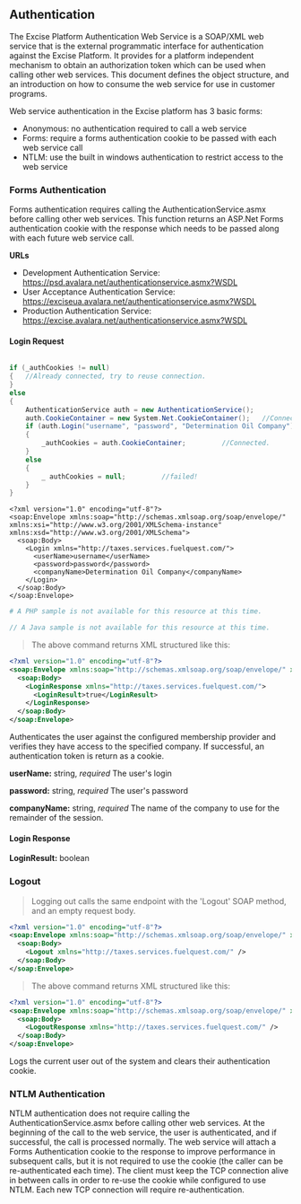 ## Authentication

The Excise Platform Authentication Web Service is a SOAP/XML web service that is the external programmatic interface for authentication against the Excise Platform.   It provides for a platform independent mechanism to obtain an authorization token which can be used when calling other web services.  This document defines the object structure, and an introduction on how to consume the web service for use in customer programs.  

Web service authentication in the Excise platform has 3 basic forms:

- Anonymous: no authentication required to call a web service
- Forms: require a forms authentication cookie to be passed with each web service call
- NTLM: use the built in windows authentication to restrict access to the web service

### Forms Authentication
Forms authentication requires calling the AuthenticationService.asmx before calling other web services.  This function returns an ASP.Net Forms authentication cookie with the response which needs to be passed along with each future web service call.


**URLs**

- Development Authentication Service:  <a href='https://psd.avalara.net/authenticationservice.asmx?WSDL' target="_blank">https://psd.avalara.net/authenticationservice.asmx?WSDL </a>
- User Acceptance Authentication Service:  <a href='https://exciseua.avalara.net/authenticationservice.asmx?WSDL' target="_blank">https://exciseua.avalara.net/authenticationservice.asmx?WSDL</a>
- Production Authentication Service:  <a href='https://excise.avalara.net/authenticationservice.asmx?WSDL' target="_blank">https://excise.avalara.net/authenticationservice.asmx?WSDL</a>

#### Login Request

```csharp

if (_authCookies != null)
{   //Already connected, try to reuse connection.  
}
else
{
    AuthenticationService auth = new AuthenticationService();
    auth.CookieContainer = new System.Net.CookieContainer();   //Connecting...
    if (auth.Login("username", "password", "Determination Oil Company"))
    {
        _authCookies = auth.CookieContainer;         //Connected.
    }
    else
    {
        _ authCookies = null;         //failed!
    }
}
```

```shell
<?xml version="1.0" encoding="utf-8"?>
<soap:Envelope xmlns:soap="http://schemas.xmlsoap.org/soap/envelope/" xmlns:xsi="http://www.w3.org/2001/XMLSchema-instance" xmlns:xsd="http://www.w3.org/2001/XMLSchema">
  <soap:Body>
    <Login xmlns="http://taxes.services.fuelquest.com/">
      <userName>username</userName>
      <password>password</password>
      <companyName>Determination Oil Company</companyName>
    </Login>
  </soap:Body>
</soap:Envelope>
```

```php
# A PHP sample is not available for this resource at this time.

```

```java
// A Java sample is not available for this resource at this time.

```

> The above command returns XML structured like this:

``` xml
<?xml version="1.0" encoding="utf-8"?>
<soap:Envelope xmlns:soap="http://schemas.xmlsoap.org/soap/envelope/" xmlns:xsi="http://www.w3.org/2001/XMLSchema-instance" xmlns:xsd="http://www.w3.org/2001/XMLSchema">
  <soap:Body>
    <LoginResponse xmlns="http://taxes.services.fuelquest.com/">
      <LoginResult>true</LoginResult>
    </LoginResponse>
  </soap:Body>
</soap:Envelope>
```

Authenticates the user against the configured membership provider and verifies they have access to the specified company.  If successful, an authentication token is return as a cookie.

**userName:** string, *required*
The user's login

**password:** string, *required*
The user's password

**companyName:** string, *required*
The name of the company to use for the remainder of the session.

#### Login Response

**LoginResult:** boolean

### Logout

> Logging out calls the same endpoint with the 'Logout' SOAP method, and an empty request body.

```xml
<?xml version="1.0" encoding="utf-8"?>
<soap:Envelope xmlns:soap="http://schemas.xmlsoap.org/soap/envelope/" xmlns:xsi="http://www.w3.org/2001/XMLSchema-instance" xmlns:xsd="http://www.w3.org/2001/XMLSchema">
  <soap:Body>
    <Logout xmlns="http://taxes.services.fuelquest.com/" />
  </soap:Body>
</soap:Envelope>
```

> The above command returns XML structured like this:

```xml
<?xml version="1.0" encoding="utf-8"?>
<soap:Envelope xmlns:soap="http://schemas.xmlsoap.org/soap/envelope/" xmlns:xsi="http://www.w3.org/2001/XMLSchema-instance" xmlns:xsd="http://www.w3.org/2001/XMLSchema">
  <soap:Body>
    <LogoutResponse xmlns="http://taxes.services.fuelquest.com/" />
  </soap:Body>
</soap:Envelope>
```

Logs the current user out of the system and clears their authentication cookie.

### NTLM Authentication
NTLM authentication does not require calling the AuthenticationService.asmx before calling other web services.  At the beginning of the call to the web service, the user is authenticated, and if successful, the call is processed normally.  The web service will attach a Forms Authentication cookie to the response to improve performance in subsequent calls, but it is not required to use the cookie (the caller can be re-authenticated each time).  The client must keep the TCP connection alive in between calls in order to re-use the cookie while configured to use NTLM.  Each new TCP connection will require re-authentication.